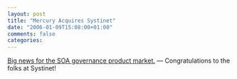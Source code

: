 ```yaml
---
layout: post
title: "Mercury Acquires Systinet"
date: "2006-01-09T15:08:00+01:00"
comments: false
categories: 
---
```


<p><a href="http://biz.yahoo.com/prnews/060109/sfm077.html?.v=35">Big news for the SOA governance product market.</a> &#8212; Congratulations to the folks at Systinet!</p>



